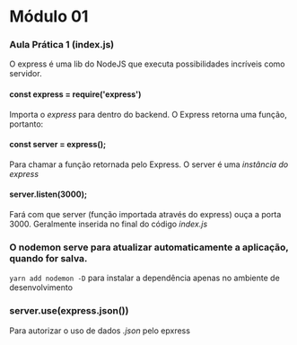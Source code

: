 # Módulo 01

### Aula Prática 1 (index.js)
O express é uma lib do NodeJS que executa possibilidades incríveis como servidor.

#### const express = require('express')
Importa o *express* para dentro do backend. O Express retorna uma função, portanto:

#### const server = express();
Para chamar a função retornada pelo Express. O server é uma *instância do express*

#### server.listen(3000);
Fará com que server (função importada através do express) ouça a porta 3000. Geralmente inserida no final do código *index.js*

### O nodemon serve para atualizar automaticamente a aplicação, quando for salva.
`yarn add nodemon -D` para instalar a dependência apenas no ambiente de desenvolvimento

### server.use(express.json())
Para autorizar o uso de dados *.json* pelo epxress